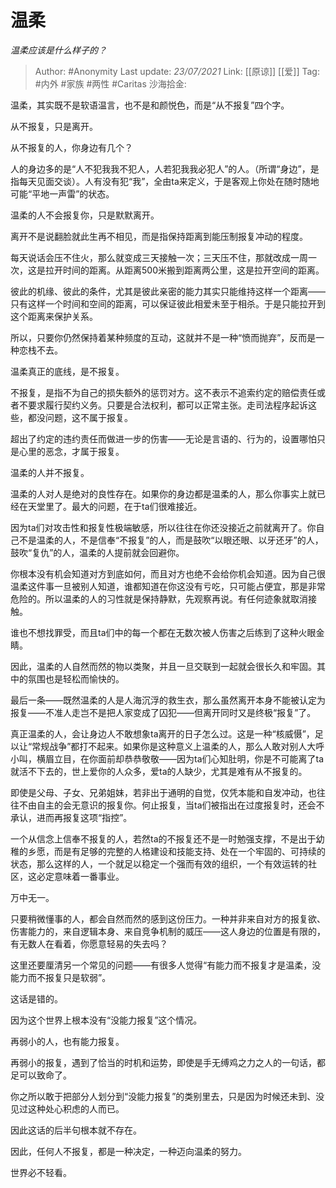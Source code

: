 # 温柔
*温柔应该是什么样子的？*

> Author: #Anonymity
> Last update: *23/07/2021*
> Link: [[原谅]] [[爱]]
> Tag: #内外 #家族 #两性 #Caritas
> 沙海拾金:

温柔，其实既不是软语温言，也不是和颜悦色，而是“从不报复”四个字。

从不报复，只是离开。

从不报复的人，你身边有几个？

人的身边多的是“人不犯我我不犯人，人若犯我我必犯人”的人。（所谓“身边”，是指每天见面交谈）。人有没有犯“我”，全由ta来定义，于是客观上你处在随时随地可能“平地一声雷”的状态。

温柔的人不会报复你，只是默默离开。

离开不是说翻脸就此生再不相见，而是指保持距离到能压制报复冲动的程度。

每天说话会压不住火，那么就变成三天接触一次；三天压不住，那就改成一周一次，这是拉开时间的距离。从距离500米搬到距离两公里，这是拉开空间的距离。

彼此的机缘、彼此的条件，尤其是彼此亲密的能力其实只能维持这样一个距离——只有这样一个时间和空间的距离，可以保证彼此相爱未至于相杀。于是只能拉开到这个距离来保护关系。

所以，只要你仍然保持着某种频度的互动，这就并不是一种“愤而抛弃”，反而是一种恋栈不去。

温柔真正的底线，是不报复。

不报复，是指不为自己的损失额外的惩罚对方。这不表示不追索约定的赔偿责任或者不要求履行契约义务。只要是合法权利，都可以正常主张。走司法程序起诉这些，都没问题，这不属于报复。

超出了约定的违约责任而做进一步的伤害——无论是言语的、行为的，设置哪怕只是心里的恶念，才属于报复。

温柔的人并不报复。

温柔的人对人是绝对的良性存在。如果你的身边都是温柔的人，那么你事实上就已经在天堂里了。最大的问题，在于ta们很难接近。

因为ta们对攻击性和报复性极端敏感，所以往往在你还没接近之前就离开了。你自己不是温柔的人，不是信奉“不报复”的人，而是鼓吹“以眼还眼、以牙还牙”的人，鼓吹“复仇”的人，温柔的人提前就会回避你。

你根本没有机会知道对方到底如何，而且对方也绝不会给你机会知道。因为自己很温柔这件事一旦被别人知道，谁都知道在你这没有亏吃，只可能占便宜，那是非常危险的。所以温柔的人的习性就是保持静默，先观察再说。有任何迹象就取消接触。

谁也不想找罪受，而且ta们中的每一个都在无数次被人伤害之后练到了这种火眼金睛。

因此，温柔的人自然而然的物以类聚，并且一旦交联到一起就会很长久和牢固。其中的氛围也是轻松而愉快的。

最后一条——既然温柔的人是人海沉浮的救生衣，那么虽然离开本身不能被认定为报复——不准人走岂不是把人家变成了囚犯——但离开同时又是终极“报复”了。

真正温柔的人，会让身边人不敢想象ta离开的日子怎么过。这是一种“核威慑”，足以让“常规战争”都打不起来。如果你是这种意义上温柔的人，那么人敢对别人大呼小叫，横眉立目，在你面前却恭恭敬敬——因为ta们心知肚明，你是不可能离了ta就活不下去的，世上爱你的人众多，爱ta的人缺少，尤其是难有从不报复的。

即使是父母、子女、兄弟姐妹，若非出于通明的自觉，仅凭本能和自发冲动，也往往不由自主的会无意识的报复你。何止报复，当ta们被指出在过度报复时，还会不承认，进而再报复这项“指控”。

一个从信念上信奉不报复的人，若然ta的不报复还不是一时勉强支撑，不是出于幼稚的乡愿，而是有足够的完整的人格建设和技能支持、处在一个牢固的、可持续的状态，那么这样的人，一个就足以稳定一个强而有效的组织，一个有效运转的社区，这必定意味着一番事业。

万中无一。

只要稍微懂事的人，都会自然而然的感到这份压力。一种并非来自对方的报复欲、伤害能力的，来自逻辑本身、来自竞争机制的威压——这人身边的位置是有限的，有无数人在看着，你愿意轻易的失去吗？

这里还要厘清另一个常见的问题——有很多人觉得“有能力而不报复才是温柔，没能力而不报复只是软弱”。

这话是错的。

因为这个世界上根本没有“没能力报复”这个情况。

再弱小的人，也有能力报复。

再弱小的报复，遇到了恰当的时机和运势，即使是手无缚鸡之力之人的一句话，都足可以致命了。

你之所以敢于把部分人划分到“没能力报复”的类别里去，只是因为时候还未到、没见过这种处心积虑的人而已。

因此这话的后半句根本就不存在。

因此，任何人不报复，都是一种决定，一种迈向温柔的努力。

世界必不轻看。
